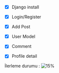 - [x] Django install
- [x] Login/Register
- [x] Add Post
- [x] User Model
- [x] Comment
- [x] Profile detail


İlerleme durumu : ![15%](https://progress-bar.dev/70)
